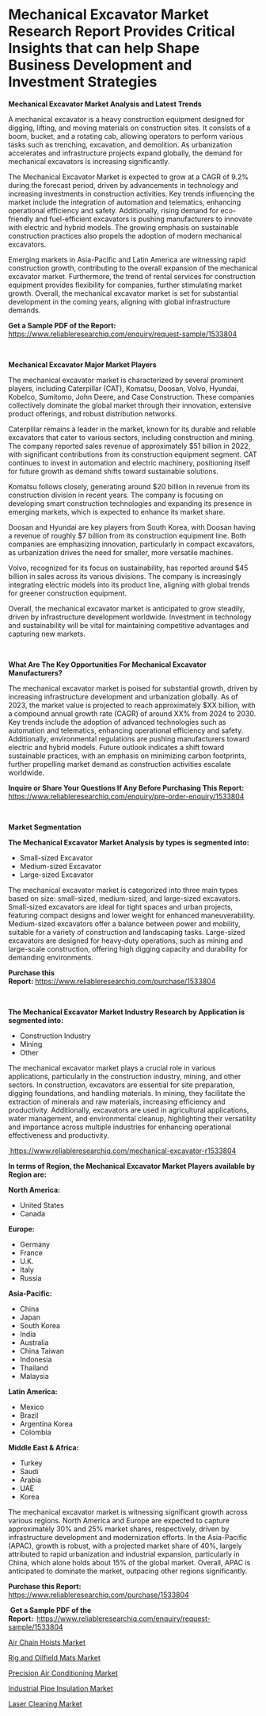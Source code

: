 <p><h1>Mechanical Excavator Market Research Report Provides Critical Insights that can help Shape Business Development and Investment Strategies</h1></p><p><strong>Mechanical Excavator Market Analysis and Latest Trends</strong></p>
<p><p>A mechanical excavator is a heavy construction equipment designed for digging, lifting, and moving materials on construction sites. It consists of a boom, bucket, and a rotating cab, allowing operators to perform various tasks such as trenching, excavation, and demolition. As urbanization accelerates and infrastructure projects expand globally, the demand for mechanical excavators is increasing significantly.</p><p>The Mechanical Excavator Market is expected to grow at a CAGR of 9.2% during the forecast period, driven by advancements in technology and increasing investments in construction activities. Key trends influencing the market include the integration of automation and telematics, enhancing operational efficiency and safety. Additionally, rising demand for eco-friendly and fuel-efficient excavators is pushing manufacturers to innovate with electric and hybrid models. The growing emphasis on sustainable construction practices also propels the adoption of modern mechanical excavators.</p><p>Emerging markets in Asia-Pacific and Latin America are witnessing rapid construction growth, contributing to the overall expansion of the mechanical excavator market. Furthermore, the trend of rental services for construction equipment provides flexibility for companies, further stimulating market growth. Overall, the mechanical excavator market is set for substantial development in the coming years, aligning with global infrastructure demands.</p></p>
<p><strong>Get a Sample PDF of the Report:&nbsp;</strong> <a href="https://www.reliableresearchiq.com/enquiry/request-sample/1533804?utm_campaign=1123&utm_medium=2&utm_source=Github&utm_content=ia&utm_term=08042025&utm_id=mechanical-excavator">https://www.reliableresearchiq.com/enquiry/request-sample/1533804</a></p>
<p>&nbsp;</p>
<p><strong>Mechanical Excavator Major Market Players</strong></p>
<p><p>The mechanical excavator market is characterized by several prominent players, including Caterpillar (CAT), Komatsu, Doosan, Volvo, Hyundai, Kobelco, Sumitomo, John Deere, and Case Construction. These companies collectively dominate the global market through their innovation, extensive product offerings, and robust distribution networks.</p><p>Caterpillar remains a leader in the market, known for its durable and reliable excavators that cater to various sectors, including construction and mining. The company reported sales revenue of approximately $51 billion in 2022, with significant contributions from its construction equipment segment. CAT continues to invest in automation and electric machinery, positioning itself for future growth as demand shifts toward sustainable solutions.</p><p>Komatsu follows closely, generating around $20 billion in revenue from its construction division in recent years. The company is focusing on developing smart construction technologies and expanding its presence in emerging markets, which is expected to enhance its market share.</p><p>Doosan and Hyundai are key players from South Korea, with Doosan having a revenue of roughly $7 billion from its construction equipment line. Both companies are emphasizing innovation, particularly in compact excavators, as urbanization drives the need for smaller, more versatile machines.</p><p>Volvo, recognized for its focus on sustainability, has reported around $45 billion in sales across its various divisions. The company is increasingly integrating electric models into its product line, aligning with global trends for greener construction equipment.</p><p>Overall, the mechanical excavator market is anticipated to grow steadily, driven by infrastructure development worldwide. Investment in technology and sustainability will be vital for maintaining competitive advantages and capturing new markets.</p></p>
<p>&nbsp;</p>
<p><strong>What Are The Key Opportunities For Mechanical Excavator Manufacturers?</strong></p>
<p><p>The mechanical excavator market is poised for substantial growth, driven by increasing infrastructure development and urbanization globally. As of 2023, the market value is projected to reach approximately $XX billion, with a compound annual growth rate (CAGR) of around XX% from 2024 to 2030. Key trends include the adoption of advanced technologies such as automation and telematics, enhancing operational efficiency and safety. Additionally, environmental regulations are pushing manufacturers toward electric and hybrid models. Future outlook indicates a shift toward sustainable practices, with an emphasis on minimizing carbon footprints, further propelling market demand as construction activities escalate worldwide.</p></p>
<p><strong>Inquire or Share Your Questions If Any Before Purchasing This Report:</strong> <a href="https://www.reliableresearchiq.com/enquiry/pre-order-enquiry/1533804?utm_campaign=1123&utm_medium=2&utm_source=Github&utm_content=ia&utm_term=08042025&utm_id=mechanical-excavator">https://www.reliableresearchiq.com/enquiry/pre-order-enquiry/1533804</a></p>
<p>&nbsp;</p>
<p><strong>Market Segmentation</strong></p>
<p><strong>The Mechanical Excavator Market Analysis by types is segmented into:</strong></p>
<p><ul><li>Small-sized Excavator</li><li>Medium-sized Excavator</li><li>Large-sized Excavator</li></ul></p>
<p><p>The mechanical excavator market is categorized into three main types based on size: small-sized, medium-sized, and large-sized excavators. Small-sized excavators are ideal for tight spaces and urban projects, featuring compact designs and lower weight for enhanced maneuverability. Medium-sized excavators offer a balance between power and mobility, suitable for a variety of construction and landscaping tasks. Large-sized excavators are designed for heavy-duty operations, such as mining and large-scale construction, offering high digging capacity and durability for demanding environments.</p></p>
<p><strong>Purchase this Report:&nbsp;</strong><a href="https://www.reliableresearchiq.com/purchase/1533804?utm_campaign=1123&utm_medium=2&utm_source=Github&utm_content=ia&utm_term=08042025&utm_id=mechanical-excavator">https://www.reliableresearchiq.com/purchase/1533804</a></p>
<p>&nbsp;</p>
<p><strong>The Mechanical Excavator Market Industry Research by Application is segmented into:</strong></p>
<p><ul><li>Construction Industry</li><li>Mining</li><li>Other</li></ul></p>
<p><p>The mechanical excavator market plays a crucial role in various applications, particularly in the construction industry, mining, and other sectors. In construction, excavators are essential for site preparation, digging foundations, and handling materials. In mining, they facilitate the extraction of minerals and raw materials, increasing efficiency and productivity. Additionally, excavators are used in agricultural applications, water management, and environmental cleanup, highlighting their versatility and importance across multiple industries for enhancing operational effectiveness and productivity.</p></p>
<p><a href="https://www.reliableresearchiq.com/mechanical-excavator-r1533804?utm_campaign=1123&utm_medium=2&utm_source=Github&utm_content=ia&utm_term=08042025&utm_id=mechanical-excavator">&nbsp;https://www.reliableresearchiq.com/mechanical-excavator-r1533804</a></p>
<p><strong>In terms of Region, the Mechanical Excavator Market Players available by Region are:</strong></p>
<p>
    <p> <strong> North America: </strong>
        <ul>
            <li>United States</li>
            <li>Canada</li>
        </ul>
        </p> 
    <p> <strong> Europe: </strong>
        <ul>
            <li>Germany</li>
            <li>France</li>
            <li>U.K.</li>
            <li>Italy</li>
            <li>Russia</li>
        </ul>
        </p> 
    <p> <strong> Asia-Pacific: </strong>
        <ul>
            <li>China</li>
            <li>Japan</li>
            <li>South Korea</li>
            <li>India</li>
            <li>Australia</li>
            <li>China Taiwan</li>
            <li>Indonesia</li>
            <li>Thailand</li>
            <li>Malaysia</li>
        </ul>
        </p> 
    <p> <strong> Latin America: </strong>
        <ul>
            <li>Mexico</li>
            <li>Brazil</li>
            <li>Argentina Korea</li>
            <li>Colombia</li>
        </ul>
        </p> 
    <p> <strong> Middle East & Africa: </strong>
        <ul>
            <li>Turkey</li>
            <li>Saudi</li>
            <li>Arabia</li>
            <li>UAE</li>
            <li>Korea</li>
        </ul>
    </p>
    </p>
<p><p>The mechanical excavator market is witnessing significant growth across various regions. North America and Europe are expected to capture approximately 30% and 25% market shares, respectively, driven by infrastructure development and modernization efforts. In the Asia-Pacific (APAC), growth is robust, with a projected market share of 40%, largely attributed to rapid urbanization and industrial expansion, particularly in China, which alone holds about 15% of the global market. Overall, APAC is anticipated to dominate the market, outpacing other regions significantly.</p></p>
<p><strong>Purchase this Report: </strong><a href="https://www.reliableresearchiq.com/purchase/1533804?utm_campaign=1123&utm_medium=2&utm_source=Github&utm_content=ia&utm_term=08042025&utm_id=mechanical-excavator">https://www.reliableresearchiq.com/purchase/1533804</a></p>
<p>&nbsp;<strong>Get a Sample PDF of the Report:&nbsp;&nbsp;</strong><a href="https://www.reliableresearchiq.com/enquiry/request-sample/1533804?utm_campaign=1123&utm_medium=2&utm_source=Github&utm_content=ia&utm_term=08042025&utm_id=mechanical-excavator">https://www.reliableresearchiq.com/enquiry/request-sample/1533804</a></p>
<p><strong></strong></p>
<p><p><a href="https://github.com/saklpelzami95/Market-Research-Report-List-1/blob/main/air-chain-hoists-market.md?utm_campaign=1123&utm_medium=2&utm_source=Github&utm_content=ia&utm_term=08042025&utm_id=mechanical-excavator">Air Chain Hoists Market</a></p><p><a href="https://github.com/genayziben/Market-Research-Report-List-1/blob/main/rig-and-oilfield-mats-market.md?utm_campaign=1123&utm_medium=2&utm_source=Github&utm_content=ia&utm_term=08042025&utm_id=mechanical-excavator">Rig and Oilfield Mats Market</a></p><p><a href="https://github.com/beroxiluwaya/Market-Research-Report-List-1/blob/main/precision-air-conditioning-market.md?utm_campaign=1123&utm_medium=2&utm_source=Github&utm_content=ia&utm_term=08042025&utm_id=mechanical-excavator">Precision Air Conditioning Market</a></p><p><a href="https://github.com/elitasvimal/Market-Research-Report-List-1/blob/main/industrial-pipe-insulation-market.md?utm_campaign=1123&utm_medium=2&utm_source=Github&utm_content=ia&utm_term=08042025&utm_id=mechanical-excavator">Industrial Pipe Insulation Market</a></p><p><a href="https://github.com/meuskocov/Market-Research-Report-List-1/blob/main/laser-cleaning-market.md?utm_campaign=1123&utm_medium=2&utm_source=Github&utm_content=ia&utm_term=08042025&utm_id=mechanical-excavator">Laser Cleaning Market</a></p></p>